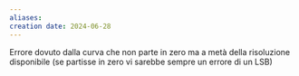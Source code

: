 ```yaml
---
aliases: 
creation date: 2024-06-28
---
```


Errore dovuto dalla curva che non parte in zero ma a metà della risoluzione disponibile (se partisse in zero vi sarebbe sempre  un errore di un LSB)
